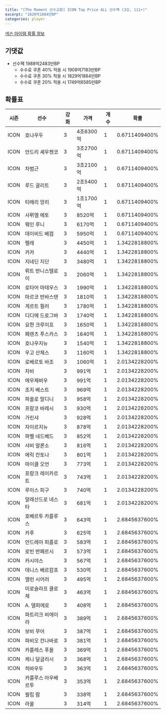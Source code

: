 ```yaml
---
title: "[The Moment 선수교환] ICON Top Price ALL 선수팩 (3강, 111+)"
excerpt: "1829억1884만BP"
categories: player
---
```

[넥슨 아이템 확률 정보](http://iteminfo.nexon.com/probability/fo4?sn=6716)

## 기댓값
- 선수팩 1988억2483만BP
  - 수수료 쿠폰 40% 적용 시 1908억7183만BP
  - 수수료 쿠폰 30% 적용 시 1829억1884만BP
  - 수수료 쿠폰 20% 적용 시 1749억6585만BP


## 확률표

|시즌|선수|강화|가격|개수|확률|
|---|---|---|---|---|---|
|ICON|호나우두|3|4조6300억|1|0.6711409400%|
|ICON|안드리 셰우첸코|3|3조2700억|1|0.6711409400%|
|ICON|차범근|3|3조2100억|1|0.6711409400%|
|ICON|루드 굴리트|3|2조5400억|1|0.6711409400%|
|ICON|티에리 앙리|3|1조1700억|1|0.6711409400%|
|ICON|사뮈엘 에토|3|8520억|1|0.6711409400%|
|ICON|웨인 루니|3|6170억|1|0.6711409400%|
|ICON|데이비드 베컴|3|5950억|1|0.6711409400%|
|ICON|펠레|3|4450억|1|1.3422818800%|
|ICON|카카|3|4440억|1|1.3422818800%|
|ICON|지네딘 지단|3|3480억|1|1.3422818800%|
|ICON|뤼트 반니스텔로이|3|2060억|1|1.3422818800%|
|ICON|로타어 마테우스|3|1990억|1|1.3422818800%|
|ICON|마르코 반바스텐|3|1810억|1|1.3422818800%|
|ICON|게르트 뮐러|3|1780억|1|1.3422818800%|
|ICON|디디에 드로그바|3|1740억|1|1.3422818800%|
|ICON|요한 크루이프|3|1650억|1|1.3422818800%|
|ICON|페렌츠 푸스카스|3|1640억|1|1.3422818800%|
|ICON|호나우지뉴|3|1540억|1|1.3422818800%|
|ICON|우고 산체스|3|1160억|1|1.3422818800%|
|ICON|로베르토 바조|3|1060억|1|2.0134228200%|
|ICON|차비|3|991억|1|2.0134228200%|
|ICON|에우제비우|3|991억|1|2.0134228200%|
|ICON|조지 베스트|3|969억|1|2.0134228200%|
|ICON|파올로 말디니|3|958억|1|2.0134228200%|
|ICON|프랑코 바레시|3|930억|1|2.0134228200%|
|ICON|가린샤|3|928억|1|2.0134228200%|
|ICON|자이르지뉴|3|878억|1|2.0134228200%|
|ICON|파벨 네드베드|3|852억|1|2.0134228200%|
|ICON|샤비 알론소|3|816억|1|2.0134228200%|
|ICON|에릭 칸토나|3|801억|1|2.0134228200%|
|ICON|마이클 오언|3|773억|1|2.0134228200%|
|ICON|프랑크 레이카르트|3|743억|1|2.0134228200%|
|ICON|루이스 피구|3|740억|1|2.0134228200%|
|ICON|알레산드로 네스타|3|681억|1|2.0134228200%|
|ICON|호베르투 카를루스|3|643억|1|2.6845637600%|
|ICON|카푸|3|625억|1|2.6845637600%|
|ICON|안드레아 피를로|3|583억|1|2.6845637600%|
|ICON|로빈 반페르시|3|573억|1|2.6845637600%|
|ICON|카시야스|3|567억|1|2.6845637600%|
|ICON|데니스 베르캄프|3|530억|1|2.6845637600%|
|ICON|앨런 시어러|3|495억|1|2.6845637600%|
|ICON|미로슬라프 클로제|3|463억|1|2.6845637600%|
|ICON|A. 델피에로|3|408억|1|2.6845637600%|
|ICON|파트리크 비에이라|3|389억|1|2.6845637600%|
|ICON|보비 무어|3|387억|1|2.6845637600%|
|ICON|파비오 칸나바로|3|381억|1|2.6845637600%|
|ICON|카를레스 푸욜|3|369억|1|2.6845637600%|
|ICON|케니 달글리시|3|368억|1|2.6845637600%|
|ICON|히바우두|3|363억|1|2.6845637600%|
|ICON|카를루스 아우베르투|3|353억|1|2.6845637600%|
|ICON|필립 람|3|338억|1|2.6845637600%|
|ICON|라울|3|314억|1|2.6845637600%|
